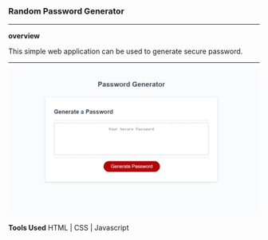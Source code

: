 ### Random Password Generator
---
**overview**

This simple web application can be used to generate secure password.
___ 

![screenshot](password%20generator.jpg)

**Tools Used**
HTML | CSS | Javascript
